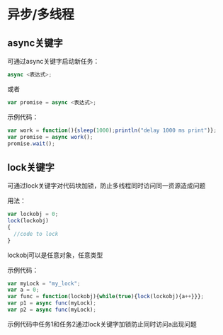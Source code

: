 # 异步/多线程

## async关键字

可通过async关键字启动新任务：
```javascript
async <表达式>;
```
或者
```javascript
var promise = async <表达式>;
```

示例代码：
```javascript
var work = function(){sleep(1000);println("delay 1000 ms print")};
var promise = async work();
promise.wait();
```
## lock关键字

可通过lock关键字对代码块加锁，防止多线程同时访问同一资源造成问题

用法：
```javascript
var lockobj = 0;
lock(lockobj)
{
  //code to lock
}
```
lockobj可以是任意对象，任意类型

示例代码：
```javascript
var myLock = "my_lock";
var a = 0;
var func = function(lockobj){while(true){lock(lockobj){a++}}};
var p1 = async func(myLock);
var p2 = async func(myLock);
```

示例代码中任务1和任务2通过lock关键字加锁防止同时访问a出现问题



